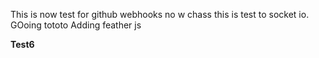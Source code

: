This is now test for github webhooks no w chass this is test to socket io. GOoing tototo
Adding feather js


**Test6**

